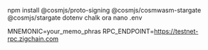 npm install @cosmjs/proto-signing @cosmjs/cosmwasm-stargate @cosmjs/stargate dotenv chalk ora 
nano .env

MNEMONIC=your_memo_phras 
RPC_ENDPOINT=https://testnet-rpc.zigchain.com
